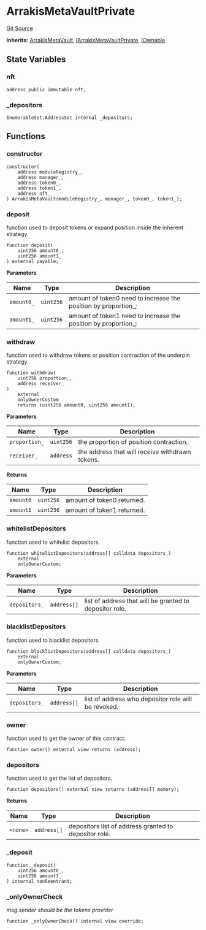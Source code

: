 # ArrakisMetaVaultPrivate
[Git Source](https://github.com/ArrakisFinance/arrakis-modular/blob/4485c572ded3a830c181fa38ceaac13efe8eb7f1/src/ArrakisMetaVaultPrivate.sol)

**Inherits:**
[ArrakisMetaVault](/src/abstracts/ArrakisMetaVault.sol/abstract.ArrakisMetaVault.md), [IArrakisMetaVaultPrivate](/src/interfaces/IArrakisMetaVaultPrivate.sol/interface.IArrakisMetaVaultPrivate.md), [IOwnable](/src/interfaces/IOwnable.sol/interface.IOwnable.md)


## State Variables
### nft

```solidity
address public immutable nft;
```


### _depositors

```solidity
EnumerableSet.AddressSet internal _depositors;
```


## Functions
### constructor


```solidity
constructor(
    address moduleRegistry_,
    address manager_,
    address token0_,
    address token1_,
    address nft_
) ArrakisMetaVault(moduleRegistry_, manager_, token0_, token1_);
```

### deposit

function used to deposit tokens or expand position inside the
inherent strategy.


```solidity
function deposit(
    uint256 amount0_,
    uint256 amount1_
) external payable;
```
**Parameters**

|Name|Type|Description|
|----|----|-----------|
|`amount0_`|`uint256`|amount of token0 need to increase the position by proportion_;|
|`amount1_`|`uint256`|amount of token1 need to increase the position by proportion_;|


### withdraw

function used to withdraw tokens or position contraction of the
underpin strategy.


```solidity
function withdraw(
    uint256 proportion_,
    address receiver_
)
    external
    onlyOwnerCustom
    returns (uint256 amount0, uint256 amount1);
```
**Parameters**

|Name|Type|Description|
|----|----|-----------|
|`proportion_`|`uint256`|the proportion of position contraction.|
|`receiver_`|`address`|the address that will receive withdrawn tokens.|

**Returns**

|Name|Type|Description|
|----|----|-----------|
|`amount0`|`uint256`|amount of token0 returned.|
|`amount1`|`uint256`|amount of token1 returned.|


### whitelistDepositors

function used to whitelist depositors.


```solidity
function whitelistDepositors(address[] calldata depositors_)
    external
    onlyOwnerCustom;
```
**Parameters**

|Name|Type|Description|
|----|----|-----------|
|`depositors_`|`address[]`| list of address that will be granted to depositor role.|


### blacklistDepositors

function used to blacklist depositors.


```solidity
function blacklistDepositors(address[] calldata depositors_)
    external
    onlyOwnerCustom;
```
**Parameters**

|Name|Type|Description|
|----|----|-----------|
|`depositors_`|`address[]`|list of address who depositor role will be revoked.|


### owner

function used to get the owner of this contract.


```solidity
function owner() external view returns (address);
```

### depositors

function used to get the list of depositors.


```solidity
function depositors() external view returns (address[] memory);
```
**Returns**

|Name|Type|Description|
|----|----|-----------|
|`<none>`|`address[]`|depositors list of address granted to depositor role.|


### _deposit


```solidity
function _deposit(
    uint256 amount0_,
    uint256 amount1_
) internal nonReentrant;
```

### _onlyOwnerCheck

*msg.sender should be the tokens provider*


```solidity
function _onlyOwnerCheck() internal view override;
```

